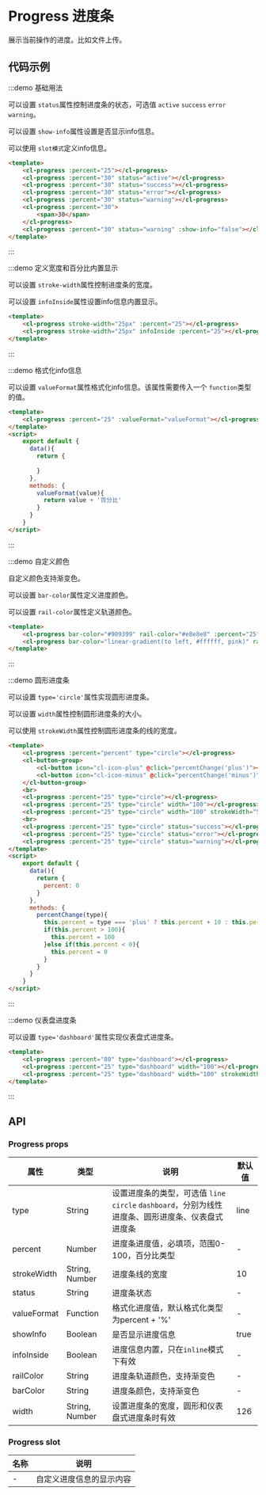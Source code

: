 # Progress 进度条

展示当前操作的进度。比如文件上传。

## 代码示例


:::demo 基础用法

可以设置 `status`属性控制进度条的状态，可选值 `active` `success` `error` `warning`。

可以设置 `show-info`属性设置是否显示info信息。

可以使用 `slot模式`定义info信息。

```html
<template>
    <cl-progress :percent="25"></cl-progress>
    <cl-progress :percent="30" status="active"></cl-progress>
    <cl-progress :percent="30" status="success"></cl-progress>
    <cl-progress :percent="30" status="error"></cl-progress>
    <cl-progress :percent="30" status="warning"></cl-progress>
    <cl-progress :percent="30">
        <span>30</span>
    </cl-progress>
    <cl-progress :percent="30" status="warning" :show-info="false"></cl-progress>
</template>

```

:::


:::demo 定义宽度和百分比内置显示

可以设置 `stroke-width`属性控制进度条的宽度。

可以设置 `infoInside`属性设置info信息内置显示。

```html
<template>
    <cl-progress stroke-width="25px" :percent="25"></cl-progress>
    <cl-progress stroke-width="25px" infoInside :percent="25"></cl-progress>
</template>

```

:::


:::demo 格式化info信息

可以设置 `valueFormat`属性格式化info信息。该属性需要传入一个 `function`类型的值。

```html
<template>
    <cl-progress :percent="25" :valueFormat="valueFormat"></cl-progress>
</template>
<script>
    export default {
      data(){
        return {
          
        }
      },
      methods: {
        valueFormat(value){
          return value + '百分比'
        }
      }
    }
</script>

```

:::


:::demo 自定义颜色

自定义颜色支持渐变色。

可以设置 `bar-color`属性定义进度颜色。

可以设置 `rail-color`属性定义轨道颜色。

```html
<template>
    <cl-progress bar-color="#909399" rail-color="#e8e8e8" :percent="25"></cl-progress>
    <cl-progress bar-color="linear-gradient(to left, #ffffff, pink)" rail-color="#e8e8e8" :percent="25"></cl-progress>
</template>

```

:::


:::demo 圆形进度条

可以设置 `type='circle'`属性实现圆形进度条。

可以设置 `width`属性控制圆形进度条的大小。

可以使用 `strokeWidth`属性控制圆形进度条的线的宽度。

```html
<template>
    <cl-progress :percent="percent" type="circle"></cl-progress>
    <cl-button-group>
        <cl-button icon="cl-icon-plus" @click="percentChange('plus')"></cl-button>
        <cl-button icon="cl-icon-minus" @click="percentChange('minus')"></cl-button>
    </cl-button-group>
    <br>
    <cl-progress :percent="25" type="circle"></cl-progress>
    <cl-progress :percent="25" type="circle" width="100"></cl-progress>
    <cl-progress :percent="25" type="circle" width="100" strokeWidth="5"></cl-progress>
    <br>
    <cl-progress :percent="25" type="circle" status="success"></cl-progress>
    <cl-progress :percent="25" type="circle" status="error"></cl-progress>
    <cl-progress :percent="25" type="circle" status="warning"></cl-progress>
</template>
<script>
    export default {
      data(){
        return {
          percent: 0
        }
      },
      methods: {
        percentChange(type){
          this.percent = type === 'plus' ? this.percent + 10 : this.percent - 10;
          if(this.percent > 100){
            this.percent = 100
          }else if(this.percent < 0){
            this.percent = 0
          }
        }
      }
    }
</script>
```

:::


:::demo 仪表盘进度条

可以设置 `type='dashboard'`属性实现仪表盘式进度条。

```html
<template>
    <cl-progress :percent="80" type="dashboard"></cl-progress>
    <cl-progress :percent="25" type="dashboard" width="100"></cl-progress>
    <cl-progress :percent="25" type="dashboard" width="100" strokeWidth="5"></cl-progress>
</template>

```

:::



## API

### Progress props

| 属性 | 类型 | 说明 | 默认值 |
| ---- | ---- | ---- | ---- |
| type | String | 设置进度条的类型，可选值 `line` `circle` `dashboard`，分别为线性进度条、圆形进度条、仪表盘式进度条 | line |
| percent | Number | 进度条进度值，必填项，范围0-100，百分比类型 | - |
| strokeWidth | String, Number | 进度条线的宽度 | 10 |
| status | String | 进度条状态 | - |
| valueFormat | Function | 格式化进度值，默认格式化类型为percent + '%' | - |
| showInfo | Boolean | 是否显示进度信息 | true |
| infoInside | Boolean | 进度信息内置，只在`inline`模式下有效 | - |
| railColor | String | 进度条轨道颜色，支持渐变色 | - |
| barColor | String | 进度条颜色，支持渐变色 | - |
| width | String, Number | 设置进度条的宽度，圆形和仪表盘式进度条时有效 | 126 |


### Progress slot

| 名称 | 说明 |
| ---- | ---- |
| - | 自定义进度信息的显示内容 |

